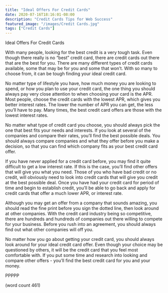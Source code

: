 ```yaml
---
title: "Ideal Offers For Credit Cards"
date: 2020-07-16T18:16:01-08:00
description: "Credit Cards Tips for Web Success"
featured_image: "/images/Credit Cards.jpg"
tags: ["Credit Cards"]
---
```


Ideal Offers For Credit Cards

With many people, looking for the best credit is a very tough task.  Even though there really is no “best” credit card, there are credit cards out there that are the best for you.  There are many different types of credit cards available, some that may be for you and some that won’t.  With so many to choose from, it can be tough finding your ideal credit card.

No matter type of lifestyle you have, how much money you are looking to spend, or how you plan to use your credit card, the one thing you should always pay very close attention to when choosing your card is the APR.  Most people, choose the credit cards with the lowest APR, which gives you better interest rates.  The lower the number of APR you can get, the less you’ll have to pay.  Many times, the best credit card offers are those with the lowest interest rates.

No matter what type of credit card you choose, you should always pick the one that best fits your needs and interests.  If you look at several of the companies and compare their rates, you’ll find the best possible deals.  You should always compare companies and what they offer before you make a decision, so that you can find which company fits as your best credit card offer.

If you have never applied for a credit card before, you may find it quite difficult to get a low interest rate.  If this is the case, you’ll find other offers that will give you what you need.  Those of you who have bad credit or no credit, will obviously need to look into credit cards that will give you credit at the best possible deal.  Once you have had your credit card for period of time and begin to establish credit, you’ll be able to go back and apply for credit cards that offer a much lower APR, or interest rate.

Although you may get an offer from a company that sounds amazing, you should read the fine print before you sign the dotted line, then look around at other companies.  With the credit card industry being so competitive, there are hundreds and hundreds of companies out there willing to compete for your business.  Before you rush into an agreement, you should always find out what other companies will off you.

No matter how you go about getting your credit card, you should always look around for your ideal credit card offer.  Even though your choice may be questioned by others, it will be the credit card that you feel most comfortable with.  If you put some time and research into looking and compare other offers - you’ll find the best credit card for you and your money.

PPPPP

(word count 461)
